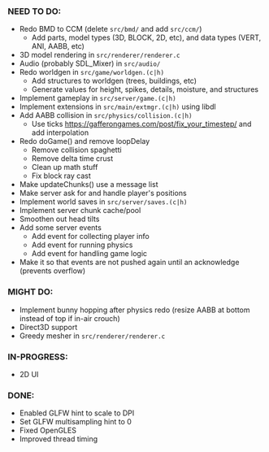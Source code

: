 ### NEED TO DO:
- Redo BMD to CCM (delete `src/bmd/` and add `src/ccm/`)
    - Add parts, model types (3D, BLOCK, 2D, etc), and data types (VERT, ANI, AABB, etc)
- 3D model rendering in `src/renderer/renderer.c`
- Audio (probably SDL_Mixer) in `src/audio/`
- Redo worldgen in `src/game/worldgen.(c|h)`
    - Add structures to worldgen (trees, buildings, etc)
    - Generate values for height, spikes, details, moisture, and structures
- Implement gameplay in `src/server/game.(c|h)`
- Implement extensions in `src/main/extmgr.(c|h)` using libdl
- Add AABB collision in `src/physics/collision.(c|h)`
    - Use ticks https://gafferongames.com/post/fix_your_timestep/ and add interpolation
- Redo doGame() and remove loopDelay
    - Remove collision spaghetti
    - Remove delta time crust
    - Clean up math stuff
    - Fix block ray cast
- Make updateChunks() use a message list
- Make server ask for and handle player's positions
- Implement world saves in `src/server/saves.(c|h)`
- Implement server chunk cache/pool
- Smoothen out head tilts
- Add some server events
    - Add event for collecting player info
    - Add event for running physics
    - Add event for handling game logic
- Make it so that events are not pushed again until an acknowledge (prevents overflow)

### MIGHT DO:
- Implement bunny hopping after physics redo (resize AABB at bottom instead of top if in-air crouch)
- Direct3D support
- Greedy mesher in `src/renderer/renderer.c`

### IN-PROGRESS:
- 2D UI

### DONE:
- Enabled GLFW hint to scale to DPI
- Set GLFW multisampling hint to 0
- Fixed OpenGLES
- Improved thread timing
